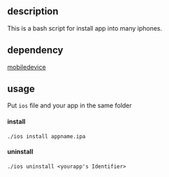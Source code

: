 ## description

This is a bash script for install app into many iphones.

## dependency

[mobiledevice](https://github.com/imkira/mobiledevice)

## usage
Put `ios` file and your app in the same folder

#### install

```
./ios install appname.ipa
```
#### uninstall

```
./ios uninstall <yourapp's Identifier>
```
